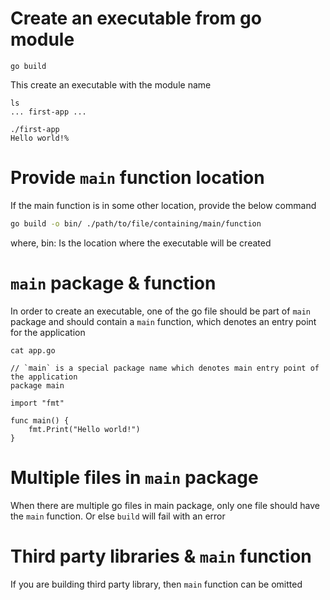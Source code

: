 
# Create an executable from go module

`go build`

This create an executable with the module name
```
ls
... first-app ...
```
```
./first-app
Hello world!%
```

# Provide `main` function location
If the main function is in some other location, provide the below command
```sh
go build -o bin/ ./path/to/file/containing/main/function
```
where, 
bin: Is the location where the executable will be created

# `main` package & function

In order to create an executable, one of the go file should be part of `main`
 package and should contain a `main` function, which denotes an entry point for the application
```
cat app.go

// `main` is a special package name which denotes main entry point of the application
package main

import "fmt"

func main() {
	fmt.Print("Hello world!")
}
```

 # Multiple files in `main` package

 When there are multiple go files in main package, only one file should have the `main` function.
 Or else `build` will fail with an error

 # Third party libraries & `main` function

If you are building third party library, then `main` function can be omitted

